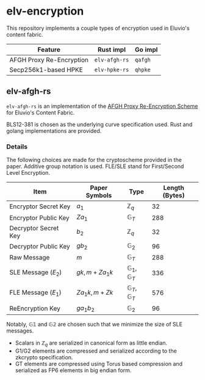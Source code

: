 # elv-encryption
This repository implements a couple types of encryption used in Eluvio's content fabric.

| Feature                  | Rust impl     | Go impl |
| ------------------------ | ------------- | ------- |
| AFGH Proxy Re-Encryption | `elv-afgh-rs` | `qafgh` |
| Secp256k1-based HPKE     | `elv-hpke-rs`    | `qhpke` |

## elv-afgh-rs

`elv-afgh-rs` is an implementation of the [AFGH Proxy Re-Encryption Scheme](https://web.archive.org/web/20220313022340/https://eprint.iacr.org/2005/028.pdf) for Eluvio's Content Fabric.

BLS12-381 is chosen as the underlying curve specification used. Rust and golang implementations are provided. 

### Details 

The following choices are made for the cryptoscheme provided in the paper. Additive group notation is used.
FLE/SLE stand for First/Second Level Encryption.

| Item                 | Paper Symbols       | Type                         | Length (Bytes) |
| -------------------- | ------------------- | ---------------------------- | -------------- |
| Encryptor Secret Key | $a_1$               | $\mathbb{Z}_q$               | 32             |
| Encryptor Public Key | $Z{a_1}$            | $\mathbb{G}_T$               | 288            |
| Decryptor Secret Key | $b_2$               | $\mathbb{Z}_q$               | 32             |
| Decryptor Public Key | $g b_2$             | $\mathbb{G}_2$               | 96             |
| Raw Message          | $m$                 | $\mathbb{G}_T$               | 288            |
| SLE Message ($E_2$)  | $gk, m + Z {a_1 k}$ | $\mathbb{G}_1, \mathbb{G}_T$ | 336            |
| FLE Message ($E_1$)  | $Za_1k, m + Z k$    | $\mathbb{G}_T, \mathbb{G}_T$ | 576            |
| ReEncryption Key     | $g {a_1 b_2}$       | $\mathbb{G}_2$               | 96             |

Notably, $\mathbb{G1}$ and $\mathbb{G2}$ are chosen such that we minimize the size of SLE messages. 

* Scalars in $\mathbb{Z}_q$ are serialized in canonical form as little endian.
* G1/G2 elements are compressed and serialized according to the zkcrypto specification.
* GT elements are compressed using Torus based compression and serialized as FP6 elements in big endian form.



